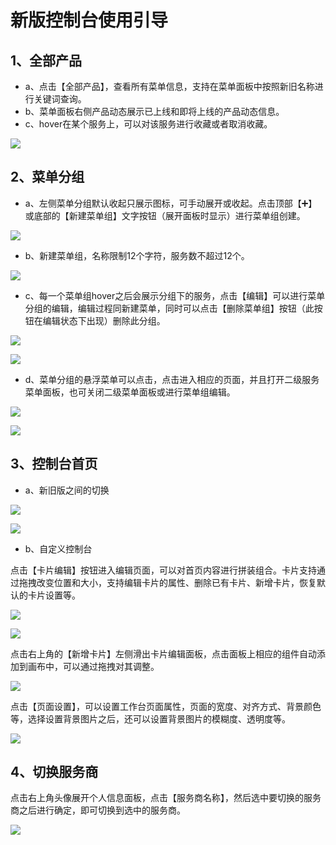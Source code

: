 # 新版控制台使用引导

## 1、全部产品

- a、点击【全部产品】，查看所有菜单信息，支持在菜单面板中按照新旧名称进行关键词查询。
- b、菜单面板右侧产品动态展示已上线和即将上线的产品动态信息。
- c、hover在某个服务上，可以对该服务进行收藏或者取消收藏。

![](images/usage_console_01.png)

## 2、菜单分组

- a、左侧菜单分组默认收起只展示图标，可手动展开或收起。点击顶部【➕】或底部的【新建菜单组】文字按钮（展开面板时显示）进行菜单组创建。

![](images/usage_console_02.png)

- b、新建菜单组，名称限制12个字符，服务数不超过12个。

![](images/usage_console_03.png)

- c、每一个菜单组hover之后会展示分组下的服务，点击【编辑】可以进行菜单分组的编辑，编辑过程同新建菜单，同时可以点击【删除菜单组】按钮（此按钮在编辑状态下出现）删除此分组。

![](images/usage_console_04.png)

![](images/usage_console_05.png)

- d、菜单分组的悬浮菜单可以点击，点击进入相应的页面，并且打开二级服务菜单面板，也可关闭二级菜单面板或进行菜单组编辑。

![](images/usage_console_06.png)

![](images/usage_console_07.png)

## 3、控制台首页

- a、新旧版之间的切换

![](images/usage_console_08.png)

![](images/usage_console_09.png)

- b、自定义控制台

点击【卡片编辑】按钮进入编辑页面，可以对首页内容进行拼装组合。卡片支持通过拖拽改变位置和大小，支持编辑卡片的属性、删除已有卡片、新增卡片，恢复默认的卡片设置等。

![](images/usage_console_10.png)

![](images/usage_console_11.png)

点击右上角的【新增卡片】左侧滑出卡片编辑面板，点击面板上相应的组件自动添加到画布中，可以通过拖拽对其调整。

![](images/usage_console_12.png)

点击【页面设置】，可以设置工作台页面属性，页面的宽度、对齐方式、背景颜色等，选择设置背景图片之后，还可以设置背景图片的模糊度、透明度等。

![](images/usage_console_13.png)

## 4、切换服务商

点击右上角头像展开个人信息面板，点击【服务商名称】，然后选中要切换的服务商之后进行确定，即可切换到选中的服务商。

![](images/usage_console_14.png)